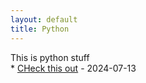 ```yaml
---
layout: default
title: Python
---
```

This is python stuff
<br>* [CHeck this out](https://coding4hours.github.io/Til/python/Check%20This%20Out.md) - 2024-07-13